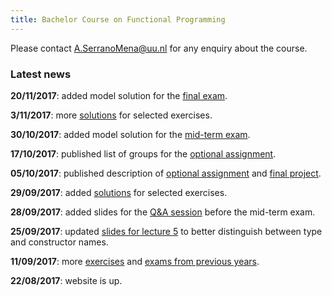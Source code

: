 ```yaml
---
title: Bachelor Course on Functional Programming 
---
```


Please contact <a href="mailto:A.SerranoMena@uu.nl">A.SerranoMena@uu.nl</a> for any enquiry about the course.

### Latest news

**20/11/2017**: added model solution for the [final exam](exams.html).

**3/11/2017**: more [solutions](solutions.html) for selected exercises.

**30/10/2017**: added model solution for the [mid-term exam](exams.html).

**17/10/2017**: published list of groups for the [optional assignment](optional.html).

**05/10/2017**: published description of [optional assignment](optional.html) and [final project](labs.html).

**29/09/2017**: added [solutions](solutions.html) for selected exercises.

**28/09/2017**: added slides for the [Q&A session](slides/fp-qa1.pdf) before the mid-term exam.

**25/09/2017**: updated [slides for lecture 5](slides/fp-05-data-classes.pdf) to better distinguish between type and constructor names.

**11/09/2017**: more [exercises](exercises.html) and [exams from previous years](exams.html).

**22/08/2017**: website is up.

